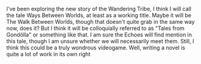 I've been exploring the new story of the Wandering Tribe, I think I will call the tale Ways Between Worlds, at least as a working title. Maybe it will be The Walk Between Worlds, though that doesn't quite grab in the same way now, does it? But I think it will be colloquially referred to as "Tales from Gondölla" or something like that. I am sure the Echoes will find mention in this tale, though I am unsure whether we will necessarily meet them. Still, I think this could be a truly wondrous videogame. Well, writing a novel is quite a lot of work in its own right